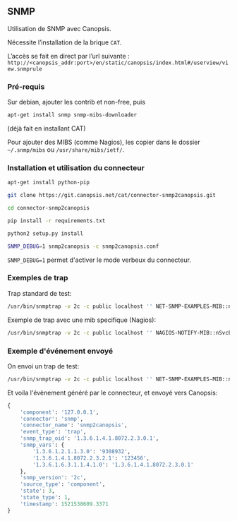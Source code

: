 ## SNMP

Utilisation de SNMP avec Canopsis.

Nécessite l’installation de la brique `CAT`.

L’accès se fait en direct par l’url suivante : `http://<canopsis_addr:port>/en/static/canopsis/index.html#/userview/view.snmprule`

### Pré-requis

Sur debian, ajouter les contrib et non-free, puis
```bash
apt-get install snmp snmp-mibs-downloader
```
(déjà fait en installant CAT)

Pour ajouter des MIBS (comme Nagios), les copier dans le dossier  `~/.snmp/mibs` ou `/usr/share/mibs/ietf/`.

### Installation et utilisation du connecteur

```bash
apt-get install python-pip

git clone https://git.canopsis.net/cat/connector-snmp2canopsis.git

cd connector-snmp2canopsis

pip install -r requirements.txt

python2 setup.py install

SNMP_DEBUG=1 snmp2canopsis -c snmp2canopsis.conf
```

`SNMP_DEBUG=1` permet d'activer le mode verbeux du connecteur.

### Exemples de trap

Trap standard de test:
```bash
/usr/bin/snmptrap -v 2c -c public localhost '' NET-SNMP-EXAMPLES-MIB::netSnmpExampleHeartbeatNotification netSnmpExampleHeartbeatRate i 123456
```

Exemple de trap avec une mib specifique (Nagios):
```bash
/usr/bin/snmptrap -v 2c -c public localhost '' NAGIOS-NOTIFY-MIB::nSvcEvent nHostname s "uncomposant" nSvcDesc s "uneresource" nSvcStateID i 0
```

### Exemple d'événement envoyé

On envoi un trap de test:
```bash
/usr/bin/snmptrap -v 2c -c public localhost '' NET-SNMP-EXAMPLES-MIB::netSnmpExampleHeartbeatNotification netSnmpExampleHeartbeatRate i 123456
```

Et voila l'évènement généré par le connecteur, et envoyé vers Canopsis:
```python
{
    'component': '127.0.0.1',
    'connector': 'snmp',
    'connector_name': 'snmp2canopsis',
    'event_type': 'trap',
    'snmp_trap_oid': '1.3.6.1.4.1.8072.2.3.0.1',
    'snmp_vars': {
        '1.3.6.1.2.1.1.3.0': '9308932',
        '1.3.6.1.4.1.8072.2.3.2.1': '123456',
        '1.3.6.1.6.3.1.1.4.1.0': '1.3.6.1.4.1.8072.2.3.0.1'
    },
    'snmp_version': '2c',
    'source_type': 'component',
    'state': 3,
    'state_type': 1,
    'timestamp': 1521538609.3371
}
```
